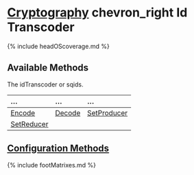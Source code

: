 # [Cryptography](https://reglue4go.github.io/cryptography/ 'Cryptography') <span class="material-symbols-outlined"> chevron_right </span> Id Transcoder

{% include headOScoverage.md %}

## Available Methods

The idTranscoder or sqids.

| &#8230;                   | &#8230;           | &#8230;                     |
| :------------------------ | :---------------- | :-------------------------- |
| [Encode](#encode)         | [Decode](#decode) | [SetProducer](#setproducer) |
| [SetReducer](#setreducer) |                   |                             |

## [Configuration Methods](https://reglue4go.github.io/cryptography/#configuration-methods)

{% include footMatrixes.md %}
